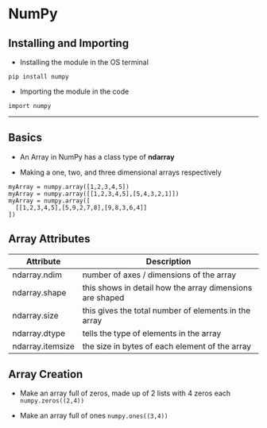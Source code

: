 # NumPy

## Installing and Importing

- Installing the module in the OS terminal
```
pip install numpy
```

- Importing the module in the code
```
import numpy
```

---

## Basics

- An Array in NumPy has a class type of **ndarray**

- Making a one, two, and three dimensional arrays respectively
```
myArray = numpy.array([1,2,3,4,5])
myArray = numpy.array([[1,2,3,4,5],[5,4,3,2,1]])
myArray = numpy.array([
  [[1,2,3,4,5],[5,9,2,7,8],[9,8,3,6,4]]
])
```

## Array Attributes
| Attribute | Description |
|-|-|
| ndarray.ndim | number of axes / dimensions of the array |
| ndarray.shape | this shows in detail how the array dimensions are shaped |
| ndarray.size | this gives the total number of elements in the array |
| ndarray.dtype | tells the type of elements in the array |
| ndarray.itemsize | the size in bytes of each element of the array |

## Array Creation

- Make an array full of zeros, made up of 2 lists with 4 zeros each
`numpy.zeros((2,4))`

- Make an array full of ones
`numpy.ones((3,4))`
